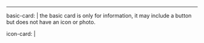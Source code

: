 ---
basic-card: |
the basic card is only for information, it may include a button but does not have an icon or photo.

icon-card: |
